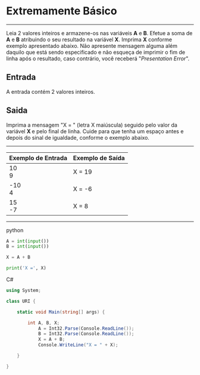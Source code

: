 # Extremamente Básico

---

Leia 2 valores inteiros e armazene-os nas variáveis <strong>A</strong> e <strong>B</strong>. Efetue a soma de <strong>A</strong> e <strong>B</strong> atribuindo o seu resultado na variável <strong>X</strong>. Imprima <strong>X</strong> conforme exemplo apresentado abaixo. Não apresente mensagem alguma além daquilo que está sendo especificado e não esqueça de imprimir o fim de linha após o resultado, caso contrário, você receberá "<em>Presentation Error</em>".


## Entrada
A entrada contém 2 valores inteiros.

## Saida
Imprima a mensagem "X = " (letra X maiúscula) seguido pelo valor da variável <strong> X </strong> e pelo final de linha. Cuide para que tenha um espaço antes e depois do sinal de igualdade, conforme o exemplo abaixo. 

---

| Exemplo de Entrada | Exemplo de Saída |
| ------------------ | ---------------- |
| 10<br>9            | X = 19           |
| -10<br>4           | X = -6           |
| 15<br>-7           | X = 8            |
----

python
```py
A = int(input())
B = int(input())

X = A + B

print('X =', X)

```
C#
```cs
using System; 

class URI {

    static void Main(string[] args) { 

        int A, B, X;
            A = Int32.Parse(Console.ReadLine());
            B = Int32.Parse(Console.ReadLine());
            X = A + B;
            Console.WriteLine("X = " + X);

    }

}

```
